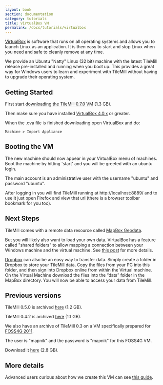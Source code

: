 ```yaml
---
layout: book
section: documentation
category: tutorials
title: VirtualBox VM
permalink: /docs/tutorials/virtualbox
---
```


[VirtualBox](http://www.virtualbox.org) is software that runs on all operating systems and allows you to launch Linux as an application. It is then easy to start and stop Linux when you need and safe to cleanly remove at any time.

We provide an Ubuntu "Natty" Linux (32 bit) machine with the latest TileMill release pre-installed and running when you boot up. This provides a great way for Windows users to learn and experiment with TileMill without having to upgrade their operating system.

## Getting Started

First start [downloading the TileMill 0.7.0 VM](http://tilemill-vm.s3.amazonaws.com/TileMill-0.7.0-32bit.ova) (1.3 GB).

Then make sure you have installed [VirtualBox 4.0.x](http://www.virtualbox.org/wiki/Downloads) or greater.

When the .ova file is finished downloading open VirtualBox and do:

    Machine > Import Appliance


## Booting the VM

The new machine should now appear in your VirtualBox menu of machines. Boot the machine by hitting 'start' and you will be greeted with an ubuntu login.

The main account is an administrative user with the username "ubuntu" and password "ubuntu".

After logging in you will find TileMill running at http://localhost:8889/ and to use it just open Firefox and view that url (there is a browser toolbar bookmark for you too).


## Next Steps

TileMill comes with a remote data resource called [MapBox Geodata](/tilemill/docs/manual/mapbox-geodata).

But you will likely also want to load your own data. VirtualBox has a feature called "shared folders" to allow mapping a connection between your Windows machine and the virtual machine. See [this post](http://blogs.oracle.com/tao/entry/virtual_box_shared_folder_between) for more details.

[Dropbox](www.dropbox.com) can also be an easy way to transfer data. Simply create a folder in Dropbox to store your TileMill data. Copy the files from your PC into this folder, and then sign into Dropbox online from within the Virtual machine. On the Virtual Machine download the files into the “data” folder in the MapBox directory.  You will now be able to access your data from TileMill.


## Previous versions

TileMill 0.5.0 is archived [here](http://tilemill-vm.s3.amazonaws.com/TileMill-0.5.0-32bit.ova) (1.2 GB).

TileMill 0.4.2 is archived [here](http://tilemill-vm.s3.amazonaws.com/TileMill-0.4.2-32bit.ova) (1.1 GB).

We also have an archive of TileMill 0.3 on a VM specifically prepared for [FOSS4G 2011](http://2011.foss4g.org/sessions/leveraging-mapnik-designing-custom-map-tiles-and-scalable-applications).

The user is "mapnik" and the password is "mapnik" for this FOSS4G VM.

Download it [here](http://tilemill-vm.s3.amazonaws.com/mapnik-foss4g-2011v2.ova) (2.8 GB).


## More details

Advanced users curious about how we create this VM can see [this guide](https://github.com/mapbox/tilemill/tree/master/platforms/virtualbox).

